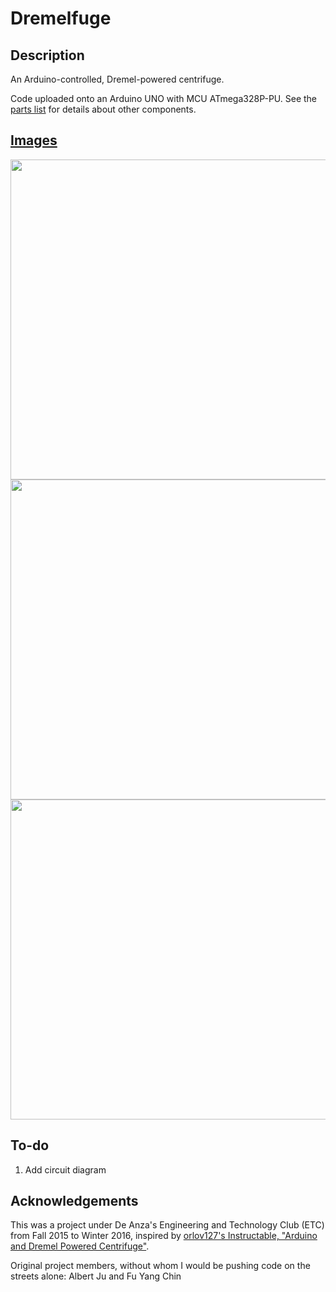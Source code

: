 Dremelfuge
===================
## Description
An Arduino-controlled, Dremel-powered centrifuge.

Code uploaded onto an Arduino UNO with MCU ATmega328P-PU. See the [parts list](https://github.com/karinassuni/dremelfuge/blob/master/PARTS_LIST.md) for details about other components.

## [Images](https://drive.google.com/open?id=0Bxc8PYtkSgYCa09KSkRvbDljbnM)

<img src="https://drive.google.com/uc?export=download&id=0Bxc8PYtkSgYCcFFWRlpaRnJhQk0" width=512>
<img src="https://drive.google.com/uc?export=download&id=0Bxc8PYtkSgYCb09FSnlNNXhBdTA" width=512>
<img src="https://drive.google.com/uc?export=download&id=0Bxc8PYtkSgYCNXQyMG1vOGdfbTQ" width=512>

## To-do
1. Add circuit diagram

## Acknowledgements
This was a project under De Anza's Engineering and Technology Club (ETC) from Fall 2015 to Winter 2016, inspired by [orlov127's Instructable, "Arduino and Dremel Powered Centrifuge"](http://www.instructables.com/id/Arduino-and-Dremel-Powered-Centrifuge/).

Original project members, without whom I would be pushing code on the streets alone: Albert Ju and Fu Yang Chin
